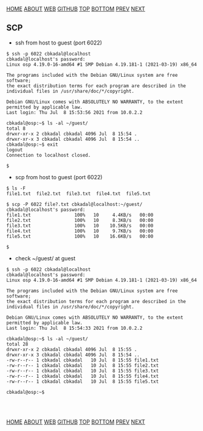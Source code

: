 ---
---

[HOME](index.md)
[ABOUT](README.md)
[WEB](https://osp4diss.vlsm.org/)
[GITHUB](/https://github.com/os2xx/osp4diss)
[TOP](#)
[BOTTOM](#endofpage)
[PREV](osp-002-winscp.md)
[NEXT](Welcome2GNULinux.md)

## SCP

* ssh from host to guest (port 6022)

```
$ ssh -p 6022 cbkadal@localhost
cbkadal@localhost's password: 
Linux osp 4.19.0-16-amd64 #1 SMP Debian 4.19.181-1 (2021-03-19) x86_64

The programs included with the Debian GNU/Linux system are free software;
the exact distribution terms for each program are described in the
individual files in /usr/share/doc/*/copyright.

Debian GNU/Linux comes with ABSOLUTELY NO WARRANTY, to the extent
permitted by applicable law.
Last login: Thu Jul  8 15:53:56 2021 from 10.0.2.2

cbkadal@osp:~$ ls -al ~/guest/
total 8
drwxr-xr-x 2 cbkadal cbkadal 4096 Jul  8 15:54 .
drwxr-xr-x 3 cbkadal cbkadal 4096 Jul  8 15:54 ..
cbkadal@osp:~$ exit
logout
Connection to localhost closed.

$

```

* scp from host to guest (port 6022)

```
$ ls -F
file1.txt  file2.txt  file3.txt  file4.txt  file5.txt

$ scp -P 6022 file?.txt cbkadal@localhost:~/guest/
cbkadal@localhost's password: 
file1.txt                100%   10     4.4KB/s   00:00    
file2.txt                100%   10     8.3KB/s   00:00    
file3.txt                100%   10    10.5KB/s   00:00    
file4.txt                100%   10     9.7KB/s   00:00    
file5.txt                100%   10    16.6KB/s   00:00    

$

```

* check ~/guest/ at guest

```
$ ssh -p 6022 cbkadal@localhost
cbkadal@localhost's password: 
Linux osp 4.19.0-16-amd64 #1 SMP Debian 4.19.181-1 (2021-03-19) x86_64

The programs included with the Debian GNU/Linux system are free software;
the exact distribution terms for each program are described in the
individual files in /usr/share/doc/*/copyright.

Debian GNU/Linux comes with ABSOLUTELY NO WARRANTY, to the extent
permitted by applicable law.
Last login: Thu Jul  8 15:54:33 2021 from 10.0.2.2

cbkadal@osp:~$ ls -al ~/guest/
total 28
drwxr-xr-x 2 cbkadal cbkadal 4096 Jul  8 15:55 .
drwxr-xr-x 3 cbkadal cbkadal 4096 Jul  8 15:54 ..
-rw-r--r-- 1 cbkadal cbkadal   10 Jul  8 15:55 file1.txt
-rw-r--r-- 1 cbkadal cbkadal   10 Jul  8 15:55 file2.txt
-rw-r--r-- 1 cbkadal cbkadal   10 Jul  8 15:55 file3.txt
-rw-r--r-- 1 cbkadal cbkadal   10 Jul  8 15:55 file4.txt
-rw-r--r-- 1 cbkadal cbkadal   10 Jul  8 15:55 file5.txt

cbkadal@osp:~$ 

```

<br id="endofpage"><br>

[HOME](index.md)
[ABOUT](README.md)
[WEB](https://osp4diss.vlsm.org/)
[GITHUB](/https://github.com/os2xx/osp4diss)
[TOP](#)
[BOTTOM](#endofpage)
[PREV](osp-002-winscp.md)
[NEXT](Welcome2GNULinux.md)
<br>

